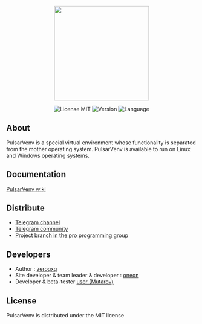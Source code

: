 <p align="center">
      <img src="https://i.ibb.co/Wpv1QYh1/puls.png" width="250">
</p>

<p align="center">
   <img src="https://img.shields.io/badge/License-MIT-green" alt="License MIT">
   <img src="https://img.shields.io/badge/Version-1.0.0%20SNAPSHOTS-green" alt="Version">
   <img src="https://img.shields.io/badge/Language-C++-blue" alt="Language">
</p>

## About
PulsarVenv  is a special virtual environment whose functionality is separated from the mother operating system. PulsarVenv is available to run on Linux and Windows operating systems.

## Documentation

[PulsarVenv wiki](https://github.com/PulsarPrograms/PulsarVenv/wiki)

## Distribute

- [Telegram channel](https://t.me/pulsarvenv)
- [Telegram community](https://t.me/chatpulsar)
- [Project branch in the pro programming group](https://t.me/koding_ru/305)


## Developers

- Author : [zeroqxq](https://github.com/zeroqxq)
- Site developer & team leader & developer : [oneon](https://github.com/Neexzi)
- Developer & beta-tester [user (Mutarov) ](https://github.com/Mutarov)

## License
PulsarVenv is distributed under the MIT license

